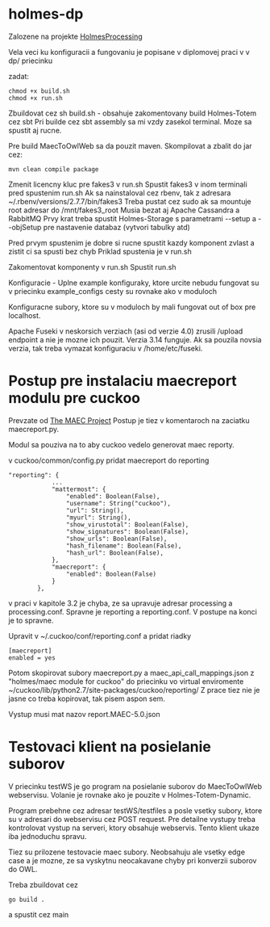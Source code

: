 # holmes-dp

Zalozene na projekte [HolmesProcessing](https://github.com/HolmesProcessing)

Vela veci ku konfiguracii a fungovaniu je popisane v diplomovej praci v v dp/ priecinku

zadat:
```
chmod +x build.sh
chmod +x run.sh
```

Zbuildovat cez sh build.sh - obsahuje zakomentovany build Holmes-Totem cez sbt
Pri builde cez sbt assembly sa mi vzdy zasekol terminal. Moze sa spustit aj rucne.

Pre build MaecToOwlWeb sa da pouzit maven.
Skompilovat a zbalit do jar cez:

```
mvn clean compile package
```

Zmenit licencny kluc pre fakes3 v run.sh
Spustit fakes3 v inom terminali pred spustenim run.sh
Ak sa nainstaloval cez rbenv, tak z adresara ~/.rbenv/versions/2.7.7/bin/fakes3
Treba pustat cez sudo ak sa mountuje root adresar do /mnt/fakes3_root
Musia bezat aj Apache Cassandra a RabbitMQ
Prvy krat treba spustit Holmes-Storage s parametrami --setup a --objSetup pre nastavenie databaz (vytvori tabulky atd)

Pred prvym spustenim je dobre si rucne spustit kazdy komponent zvlast a zistit ci sa spusti bez chyb
Priklad spustenia je v run.sh

Zakomentovat komponenty v run.sh
Spustit run.sh

Konfiguracie -
Uplne example konfiguraky, ktore urcite nebudu fungovat su v priecinku example_configs
cesty su rovnake ako v moduloch

Konfiguracne subory, ktore su v moduloch by mali fungovat out of box pre localhost.

Apache Fuseki v neskorsich verziach (asi od verzie 4.0) zrusili /upload endpoint a nie je mozne ich pouzit. Verzia 3.14 funguje. Ak sa pouzila novsia verzia, tak treba vymazat konfiguraciu v /home/etc/fuseki.

# Postup pre instalaciu maecreport modulu pre cuckoo

Prevzate od [The MAEC Project](https://github.com/MAECProject/cuckoo/tree/maec5.0-cuckoo2.0/cuckoo/reporting)
Postup je tiez v komentaroch na zaciatku maecreport.py.

Modul sa pouziva na to aby cuckoo vedelo generovat maec reporty.

v cuckoo/common/config.py pridat maecreport do reporting

```
"reporting": {
            ...
            "mattermost": {
                "enabled": Boolean(False),
                "username": String("cuckoo"),
                "url": String(),
                "myurl": String(),
                "show_virustotal": Boolean(False),
                "show_signatures": Boolean(False),
                "show_urls": Boolean(False),
                "hash_filename": Boolean(False),
                "hash_url": Boolean(False),
            },
            "maecreport": {
                "enabled": Boolean(False)
            }
        },
```

v praci v kapitole 3.2 je chyba, ze sa upravuje adresar processing a processing.conf. Spravne je reporting a reporting.conf. 
V postupe na konci je to spravne.

Upravit v  ~/.cuckoo/conf/reporting.conf a pridat riadky

```
[maecreport]
enabled = yes
```

Potom skopirovat subory maecreport.py a maec_api_call_mappings.json z "holmes/maec module for cuckoo" 
do priecinku vo virtual enviromente ~/cuckoo/lib/python2.7/site-packages/cuckoo/reporting/
Z prace tiez nie je jasne co treba kopirovat, tak pisem aspon sem.

Vystup musi mat nazov report.MAEC-5.0.json

# Testovaci klient na posielanie suborov

V priecinku testWS je go program na posielanie suborov do MaecToOwlWeb webservisu. Volanie je rovnake ako je pouzite v Holmes-Totem-Dynamic.

Program prebehne cez adresar testWS/testfiles a posle vsetky subory, ktore su v adresari do webservisu cez POST request. Pre detailne vystupy treba kontrolovat vystup na serveri, ktory obsahuje webservis. Tento klient ukaze iba jednoduchu spravu.

Tiez su prilozene testovacie maec subory. Neobsahuju ale vsetky edge case a je mozne, ze sa vyskytnu neocakavane chyby pri konverzii suborov do OWL.

Treba zbuildovat cez

```
go build .
```

a spustit cez main
